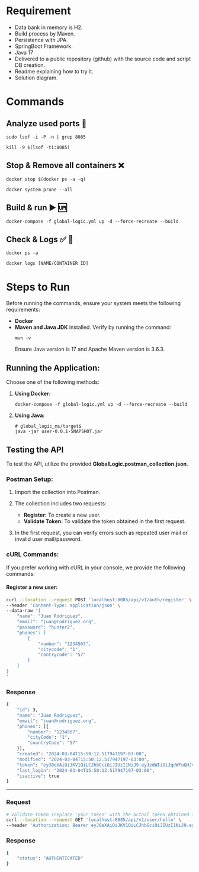 # Requirement
- Data bank in memory is H2.
- Build process by Maven.
- Persistence with JPA.
- SpringBoot Framework.
- Java 17
- Delivered to a public repository (github) with the source code and script
DB creation.
- Readme explaining how to try it.
- Solution diagram.

# Commands

## Analyze used ports 🔎

```shell
sudo lsof -i -P -n | grep 8085
```

```shell
kill -9 $(lsof -ti:8085)
```

## Stop & Remove all containers ❌

```shell
docker stop $(docker ps -a -q)
```

```shell
docker system prune --all
```

## Build & run ▶️️ 🆙

```shell
docker-compose -f global-logic.yml up -d --force-recreate --build
```

## Check & Logs ✅ 📃

```shell
docker ps -a
```

```shell
docker logs [NAME/CONTAINER ID]
```
# Steps to Run

Before running the commands, ensure your system meets the following requirements:

- **Docker**
- **Maven and Java JDK** installed. Verify by running the command:
    ```shell
    mvn -v
    ```
  Ensure Java version is 17 and Apache Maven version is 3.6.3.

## Running the Application:

Choose one of the following methods:

1. **Using Docker:**
    ```shell
    docker-compose -f global-logic.yml up -d --force-recreate --build
    ```

2. **Using Java:**
    ```shell
    # global_logic_ms/target$
    java -jar user-0.0.1-SNAPSHOT.jar
    ```

## Testing the API

To test the API, utilize the provided **GlobalLogic.postman_collection.json**.

### Postman Setup:

1. Import the collection into Postman.
2. The collection includes two requests:
   - **Register:** To create a new user.
   - **Validate Token:** To validate the token obtained in the first request.

3. In the first request, you can verify errors such as repeated user mail or invalid user mail/password.

### cURL Commands:

If you prefer working with cURL in your console, we provide the following commands:

#### Register a new user:

```bash
curl --location --request POST 'localhost:8085/api/v1/auth/register' \
--header 'Content-Type: application/json' \
--data-raw '{
    "name": "Juan Rodriguez",
    "email": "juan@rodriguez.org",
    "password": "hunter2",
    "phones": [
        {
            "number": "1234567",
            "citycode": "1",
            "contrycode": "57"
        }
    ]
}
'
```
### Response
```bash
{
	"id": 3,
	"name": "Juan Rodriguez",
	"email": "juan@rodriguez.org",
	"phones": [{
		"number": "1234567",
		"cityCode": "1",
		"countryCode": "57"
	}],
	"created": "2024-03-04T15:50:12.517947197-03:00",
	"modified": "2024-03-04T15:50:12.517947197-03:00",
	"token": "eyJ0eXAiOiJKV1QiLCJhbGciOiJIUzI1NiJ9.eyJzdWIiOiJqdWFuQHJvZHJpZ3Vlei5vcmciLCJpYXQiOjE3MDk1NzgyMTIsImV4cCI6MTcwOTU3ODUxMn0.jugAuoXIBquBe5t2iHWLnupFcJxMsfWd4d5ctx12hs0",
	"last_login": "2024-03-04T15:50:12.517947197-03:00",
	"isactive": true
}
```
--------------------------------------------------
### Request
```bash
# Validate token (replace 'your-token' with the actual token obtained from the registration request)
curl --location --request GET 'localhost:8085/api/v1/user/hello' \
--header 'Authorization: Bearer eyJ0eXAiOiJKV1QiLCJhbGciOiJIUzI1NiJ9.eyJzdWIiOiJqdWFuQHJvZHJpZ3Vlei5vcmciLCJpYXQiOjE3MDk1NzgyMTIsImV4cCI6MTcwOTU3ODUxMn0.jugAuoXIBquBe5t2iHWLnupFcJxMsfWd4d5ctx12hs0'
```

### Response
```bash
{
    "status": "AUTHENTICATED"
}
```

